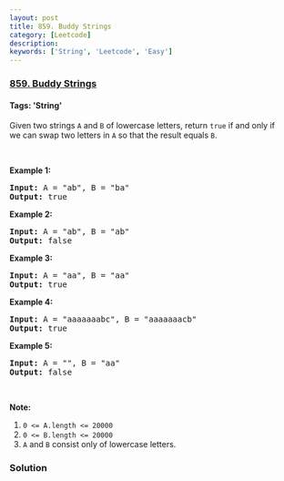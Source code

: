 ```yaml
---
layout: post
title: 859. Buddy Strings
category: [Leetcode]
description: 
keywords: ['String', 'Leetcode', 'Easy']
---
```

### [859. Buddy Strings](https://leetcode.com/problems/buddy-strings)

#### Tags: 'String'

<div class="content__u3I1 question-content__JfgR"><div><p>Given two strings <code>A</code> and <code>B</code> of lowercase letters, return <code>true</code> if and only if we can swap two letters in <code>A</code> so that the result equals <code>B</code>.</p>
<p> </p>
<p><strong>Example 1:</strong></p>
<div>
<pre><strong>Input: </strong>A = <span id="example-input-1-1">"ab"</span>, B = <span id="example-input-1-2">"ba"</span>
<strong>Output: </strong><span id="example-output-1">true</span>
</pre>
<div>
<p><strong>Example 2:</strong></p>
<pre><strong>Input: </strong>A = <span id="example-input-2-1">"ab"</span>, B = <span id="example-input-2-2">"ab"</span>
<strong>Output: </strong><span id="example-output-2">false</span>
</pre>
<div>
<p><strong>Example 3:</strong></p>
<pre><strong>Input: </strong>A = <span id="example-input-3-1">"aa"</span>, B = <span id="example-input-3-2">"aa"</span>
<strong>Output: </strong><span id="example-output-3">true</span>
</pre>
<div>
<p><strong>Example 4:</strong></p>
<pre><strong>Input: </strong>A = <span id="example-input-4-1">"aaaaaaabc"</span>, B = <span id="example-input-4-2">"aaaaaaacb"</span>
<strong>Output: </strong><span id="example-output-4">true</span>
</pre>
<div>
<p><strong>Example 5:</strong></p>
<pre><strong>Input: </strong>A = <span id="example-input-5-1">""</span>, B = <span id="example-input-5-2">"aa"</span>
<strong>Output: </strong><span id="example-output-5">false</span>
</pre>
<p> </p>
<p><strong><span>Note:</span></strong></p>
<ol>
<li><code>0 &lt;= A.length &lt;= 20000</code></li>
<li><code>0 &lt;= B.length &lt;= 20000</code></li>
<li><code>A</code> and <code>B</code> consist only of lowercase letters.</li>
</ol>
</div>
</div>
</div>
</div>
</div>
</div></div>

### Solution
